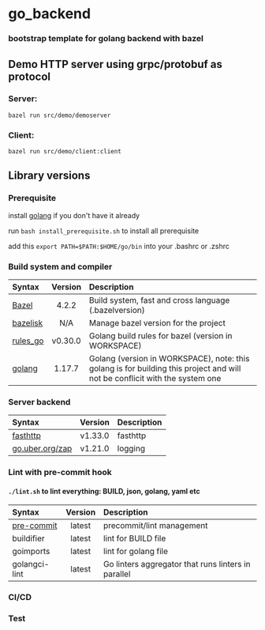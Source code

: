 # go_backend
### bootstrap template for __golang__ backend with __bazel__

## Demo HTTP server using grpc/protobuf as protocol

### Server:
```bazel run src/demo/demoserver```

### Client:
```bazel run src/demo/client:client```



## Library versions

### Prerequisite
install [golang](https://go.dev/doc/install) if you don't have it already

run `bash install_prerequisite.sh` to install all prerequisite

add this `export PATH=$PATH:$HOME/go/bin` into your .bashrc or .zshrc


### Build system and compiler
| Syntax                                             |        Version        | Description                                                                                                                 |
|:---------------------------------------------------|:---------------------:|:----------------------------------------------------------------------------------------------------------------------------|
| [Bazel](https://bazel.build/)                      | 4.2.2  | Build system, fast and cross language (.bazelversion)                                                                       |
| [bazelisk](https://github.com/bazelbuild/bazelisk) |          N/A          | Manage bazel version for the project                                                                                        |
| [rules_go](https://go.dev/)                        |  v0.30.0    | Golang build rules for bazel  (version in WORKSPACE)                                                                        |
| [golang](https://go.dev/)                          |  1.17.7    | Golang (version in WORKSPACE), note: this golang is for building this project and will not be conflicit with the system one |

### Server backend
| Syntax                                          |        Version        | Description |
|:------------------------------------------------|:---------------------:|:------------|
| [fasthttp](https://github.com/valyala/fasthttp) | v1.33.0  | fasthttp    |
| [go.uber.org/zap](go.uber.org/zap)       | v1.21.0  | logging     |

### Lint with pre-commit hook
#### `./lint.sh` to lint everything: BUILD, json, golang, yaml etc
| Syntax                                | Version | Description               |
|:--------------------------------------|:-------:|:--------------------------|
| [pre-commit](https://pre-commit.com/) | latest  | precommit/lint management |
| buildifier                            | latest  | lint for BUILD file       |
| goimports                             | latest  | lint for golang file      |
| golangci-lint                         | latest  | Go linters aggregator that runs linters in parallel      |


### CI/CD

### Test
